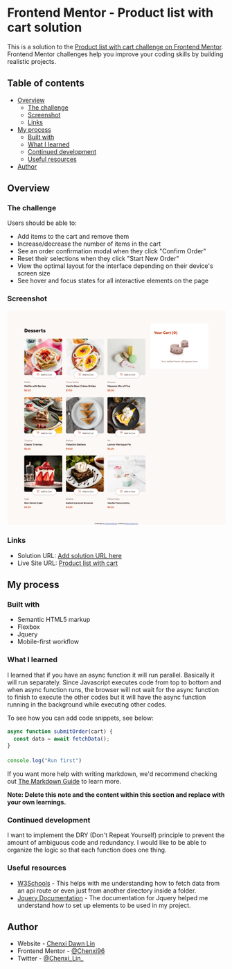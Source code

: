 # Frontend Mentor - Product list with cart solution

This is a solution to the [Product list with cart challenge on Frontend Mentor](https://www.frontendmentor.io/challenges/product-list-with-cart-5MmqLVAp_d). Frontend Mentor challenges help you improve your coding skills by building realistic projects. 

## Table of contents

- [Overview](#overview)
  - [The challenge](#the-challenge)
  - [Screenshot](#screenshot)
  - [Links](#links)
- [My process](#my-process)
  - [Built with](#built-with)
  - [What I learned](#what-i-learned)
  - [Continued development](#continued-development)
  - [Useful resources](#useful-resources)
- [Author](#author)



## Overview

### The challenge

Users should be able to:

- Add items to the cart and remove them
- Increase/decrease the number of items in the cart
- See an order confirmation modal when they click "Confirm Order"
- Reset their selections when they click "Start New Order"
- View the optimal layout for the interface depending on their device's screen size
- See hover and focus states for all interactive elements on the page

### Screenshot

![](./design/solution.png)

### Links

- Solution URL: [Add solution URL here](https://your-solution-url.com)
- Live Site URL: [Product list with cart](https://chenxi96.github.io/Product-List-With-Cart/)

## My process

### Built with

- Semantic HTML5 markup
- Flexbox
- Jquery
- Mobile-first workflow


### What I learned

I learned that if you have an async function it will run parallel. Basically it will run separately. Since Javascript executes code from top to bottom and when async function runs, the browser will not wait for the async function to finish to execute the other codes but it will have the async function running in the background while executing other codes.

To see how you can add code snippets, see below:

```js
async function submitOrder(cart) {
  const data = await fetchData();
}

console.log("Run first")
```

If you want more help with writing markdown, we'd recommend checking out [The Markdown Guide](https://www.markdownguide.org/) to learn more.

**Note: Delete this note and the content within this section and replace with your own learnings.**

### Continued development

I want to implement the DRY (Don't Repeat Yourself) principle to prevent the amount of ambiguous code and redundancy. I would like to be able to organize the logic so that each function does one thing.



### Useful resources

- [W3Schools](https://www.w3schools.com/jsref/api_fetch.asp) - This helps with me understanding how to fetch data from an api route or even just from another directory inside a folder.
- [Jquery Documentation](https://api.jquery.com/) - The documentation for Jquery helped me understand how to set up elements to be used in my project.


## Author

- Website - [Chenxi Dawn Lin](https://chenxi96.github.io/Portfolio/)
- Frontend Mentor - [@Chenxi96](https://www.frontendmentor.io/profile/Chenxi96)
- Twitter - [@Chenxi_Lin_](https://x.com/Chenxi_Lin_)


